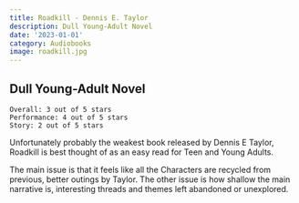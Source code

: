 ```yaml
---
title: Roadkill - Dennis E. Taylor
description: Dull Young-Adult Novel
date: '2023-01-01'
category: Audiobooks
image: roadkill.jpg
---
```


## Dull Young-Adult Novel

```
Overall: 3 out of 5 stars
Performance: 4 out of 5 stars
Story: 2 out of 5 stars
```

Unfortunately probably the weakest book released by Dennis E Taylor, Roadkill is best thought of as an easy read for Teen and Young Adults.

The main issue is that it feels like all the Characters are recycled from previous, better outings by Taylor. The other issue is how shallow the main narrative is, interesting threads and themes left abandoned or unexplored.